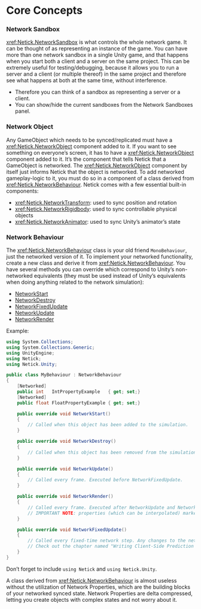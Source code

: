 # Core Concepts

### Network Sandbox

<xref:Netick.NetworkSandbox> is what controls the whole network game. It can be thought of as representing an instance of the game. You can have more than one network sandbox in a single Unity game, and that happens when you start both a client and a server on the same project. This can be extremely useful for testing/debugging, because it allows you to run a server and a client (or multiple thereof) in the same project and therefore see what happens at both at the same time, without interference.

- Therefore you can think of a sandbox as representing a server or a client.
- You can show/hide the current sandboxes from the Network Sandboxes panel.

### Network Object

Any GameObject which needs to be synced/replicated must have a <xref:Netick.NetworkObject> component added to it. If you want to see something on everyone’s screen, it has to have a <xref:Netick.NetworkObject> component added to it. It’s the component that tells Netick that a GameObject is networked. The <xref:Netick.NetworkObject> component by itself just informs Netick that the object is networked. To add networked gameplay-logic to it, you must do so in a component of a class derived from <xref:Netick.NetworkBehaviour>. Netick comes with a few essential built-in components:

- <xref:Netick.NetworkTransform>: used to sync position and rotation
- <xref:Netick.NetworkRigidbody>: used to sync controllable physical objects
- <xref:Netick.NetworkAnimator>: used to sync Unity’s animator’s state

### Network Behaviour

The <xref:Netick.NetworkBehaviour> class is your old friend `MonoBehaviour`, just the networked version of it. To implement your networked functionality, create a new class and derive it from <xref:Netick.NetworkBehaviour>. You have several methods you can override which correspond to Unity’s non-networked equivalents (they must be used instead of Unity’s equivalents when doing anything related to the network simulation):

- [NetworkStart](xref:Netick.NetickBehaviour#Netick_NetickBehaviour_NetworkStart)
- [NetworkDestroy](xref:Netick.NetickBehaviour#Netick_NetickBehaviour_NetworkStart)
- [NetworkFixedUpdate](xref:Netick.NetickBehaviour#Netick_NetickBehaviour_NetworkStart)
- [NetworkUpdate](xref:Netick.NetickBehaviour#Netick_NetickBehaviour_NetworkStart)
- [NetworkRender](xref:Netick.NetickBehaviour#Netick_NetickBehaviour_NetworkStart)

Example:

```csharp
using System.Collections;
using System.Collections.Generic;
using UnityEngine;
using Netick;
using Netick.Unity;

public class MyBehaviour : NetworkBehaviour
{
    [Networked]
    public int   IntPropertyExample   { get; set;}
    [Networked]
    public float FloatPropertyExample { get; set;}

    public override void NetworkStart()
    {
        // Called when this object has been added to the simulation.
    }

    public override void NetworkDestroy()
    {
        // Called when this object has been removed from the simulation.
    }

    public override void NetworkUpdate()
    {
        // Called every frame. Executed before NetworkFixedUpdate.
    }

    public override void NetworkRender()
    {
        // Called every frame. Executed after NetworkUpdate and NetworkFixedUpdate.
        // IMPORTANT NOTE: properties (which can be interpolated) marked with [Smooth] attribute will return interpolated values when accessed in this method.
    }

    public override void NetworkFixedUpdate()
    {
        // Called every fixed-time network step. Any changes to the networked state should happen here.
        // Check out the chapter named "Writing Client-Side Prediction code" to learn more about this method.
    }
}
```

Don’t forget to include `using Netick` and `using Netick.Unity`.

A class derived from <xref:Netick.NetworkBehaviour> is almost useless without the utilization of Network Properties, which are the building blocks of your networked synced state. Network Properties are delta compressed, letting you create objects with complex states and not worry about it.
